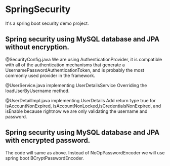 # SpringSecurity
It's a spring boot security demo project.


## Spring security using MySQL database and JPA without encryption.

@SecurityConfig.java
 We are using AuthenticationProvider, it is compatible with all of the authentication mechanisms that generate a UsernamePasswordAuthenticationToken, and is probably the most commonly used provider in the framework.

@UserService.java implementing UserDetailsService
 Overriding the loadUserByUsername method.

@UserDetailImpl.java implementing UserDetails
 Add return type true for isAccountNonExpired, isAccountNonLocked,isCredentialsNonExpired, and isEnable because rightnow we are only validating the username and password.

## Spring security using MySQL database and JPA with encrypted password.
 The code will same as above. Instead of NoOpPasswordEncoder we will use spring boot BCryptPasswordEncoder.